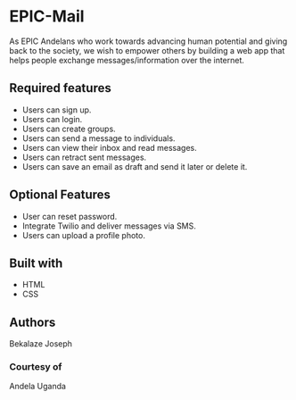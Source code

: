 # EPIC-Mail

As EPIC Andelans who work towards advancing human potential and giving back to the society, we wish to empower others by building a web app that helps people exchange messages/information over the internet.

## Required features

- Users can sign up.  
- Users can login.  
- Users can create groups.
- Users can send a message to individuals.
- Users can view their inbox and read messages.
- Users can retract sent messages.
- Users can save an email as draft and send it later or delete it. 

## Optional Features

- User can reset password.
- Integrate Twilio and deliver messages via SMS.
- Users can upload a profile  photo.

## Built with

- HTML
- CSS

## Authors

Bekalaze Joseph

### Courtesy of

Andela Uganda
